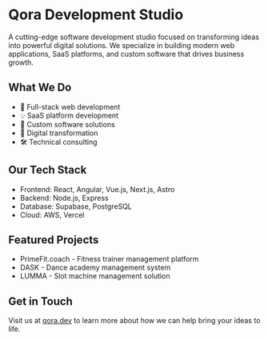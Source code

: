 # Qora Development Studio

A cutting-edge software development studio focused on transforming ideas into powerful digital solutions. We specialize in building modern web applications, SaaS platforms, and custom software that drives business growth.

## What We Do

- 🚀 Full-stack web development
- 💡 SaaS platform development
- 🎯 Custom software solutions
- 🔄 Digital transformation
- 🛠 Technical consulting

## Our Tech Stack

- Frontend: React, Angular, Vue.js, Next.js, Astro
- Backend: Node.js, Express
- Database: Supabase, PostgreSQL
- Cloud: AWS, Vercel

## Featured Projects

- PrimeFit.coach - Fitness trainer management platform
- DASK - Dance academy management system
- LUMMA - Slot machine management solution

## Get in Touch

Visit us at [qora.dev](https://qora.dev) to learn more about how we can help bring your ideas to life.
